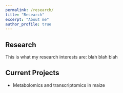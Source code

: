 ```yaml
---
permalink: /research/
title: "Research"
excerpt: "About me"
author_profile: true
---
```


Research
------
This is what my research interests are: blah blah blah

Current Projects
------
- Metabolomics and transcriptomics in maize
